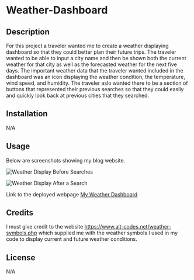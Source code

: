 # Weather-Dashboard

## Description

For this project a traveler wanted me to create a weather displaying dashboard so that they could better plan their future trips. The traveler wanted to be able to input a city name and then be shown both the current weather for that city as well as the forecasted weather for the next five days. The important weather data that the traveler wanted included in the dashboard was an icon displaying the weather condition, the temperature, wind speed, and humidity. The traveler aslo wanted there to be a section of buttons that represented their previous searches so that they could easily and quickly look back at previous cities that they searched.

## Installation

N/A

## Usage

Below are screenshots showing my blog website.

![Weather Display Before Searches]()

![Weather Display After a Search](assets/images/Blog-Image-2.png)

Link to the deployed webpage
[My Weather Dashboard](https://anrichter2.github.io/Weather-Dashboard/)

## Credits

I must give credit to the website https://www.alt-codes.net/weather-symbols.php which supplied me with the weather symbols I used in my code to display current and future weather conditions.

## License

N/A